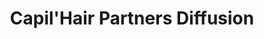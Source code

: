 ---
title: "Capil'Hair Partners Diffusion"
url: /paris/capilhair-partners-diffusion/
shop: coiffeur
---